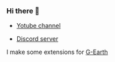 ### Hi there 👋

- [Yotube channel](https://youtube.com/landee)

- [Discord server](https://discord.gg/GGyRPye)

I make some extensions for [G-Earth](https://github.com/sirjonasxx/G-Earth)
